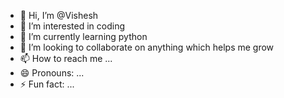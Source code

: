 - 👋 Hi, I’m @Vishesh 
- 👀 I’m interested in coding
- 🌱 I’m currently learning python
- 💞️ I’m looking to collaborate on anything which helps me grow 
- 📫 How to reach me ...
- 😄 Pronouns: ...
- ⚡ Fun fact: ...

<!---
Vish-1025/Vish-1025 is a ✨ special ✨ repository because its `README.md` (this file) appears on your GitHub profile.
You can click the Preview link to take a look at your changes.
--->
